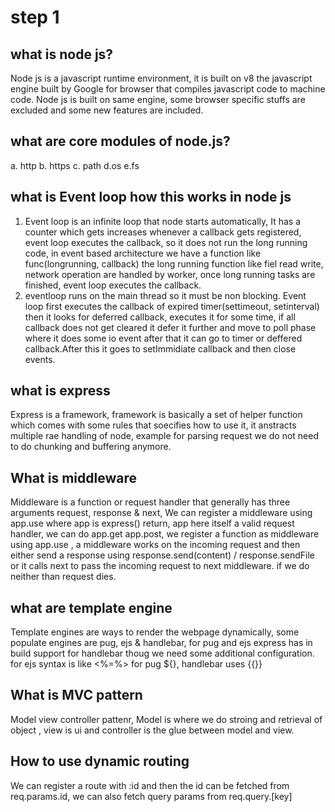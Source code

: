 # step 1

## what is node js?

Node js is a javascript runtime environment, it is built on v8 the javascript engine built by Google for browser that compiles javascript code to machine code.
Node js is built on same engine, some browser specific stuffs are excluded and some new features are included.

## what are core modules of node.js?

a. http b. https c. path d.os e.fs

## what is Event loop how this works in node js

1. Event loop is an infinite loop that node starts automatically, It has a counter which gets increases whenever a callback gets registered, event loop executes the callback, so it does not run the long running code, in event based architecture we have a function like func(longrunning, callback) the long running function like fiel read write, network operation are handled by worker, once long running tasks are finished, event loop executes the callback.
2. eventloop runs on the main thread so it must be non blocking.
   Event loop first executes the callback of expired timer(settimeout, setinterval) then it looks for deferred callback, executes it for some time, if all callback does not get cleared it defer it further and move to poll phase where it does some io event after that it can go to timer or deffered callback.After this it goes to setImmidiate callback and then close events.

## what is express

Express is a framework, framework is basically a set of helper function which comes with some rules that soecifies how to use it, it anstracts multiple rae handling of node, example for parsing request we do not need to do chunking and buffering anymore.

## What is middleware

Middleware is a function or request handler that generally has three arguments request, response & next, We can register a middleware using app.use where app is express() return, app here itself a valid request handler, we can do app.get app.post, we register a function as middleware using app.use , a middleware works on the incoming request and then either send a response using response.send(content) / response.sendFile or it calls next to pass the incoming request to next middleware. if we do neither than request dies.

## what are template engine

Template engines are ways to render the webpage dynamically, some populate engines are pug, ejs & handlebar, for pug and ejs express has in build support for handlebar thoug we need some additional configuration.
for ejs syntax is like <%=%> for pug ${}, handlebar uses {{}}

## What is MVC pattern

Model view controller pattenr, Model is where we do stroing and retrieval of object , view is ui and controller is the glue between model and view.

## How to use dynamic routing

We can register a route with :id and then the id can be fetched from req.params.id, we can also fetch query params from req.query.[key]
